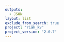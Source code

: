 ```yaml
---
outputs:
  - JSON
layout: list
exclude_from_search: true
project: "riak_kv"
project_version: "2.0.7"
---
```



